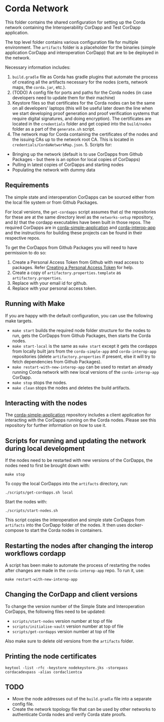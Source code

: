<!--
 Copyright IBM Corp. All Rights Reserved.

 SPDX-License-Identifier: CC-BY-4.0
 -->
# Corda Network

This folder contains the shared configuration for setting up the Corda network
containing the Interoperability CorDapp and Test CorDapp application.

The top level folder contains various configuration file for multiple
environment. The `artifacts` folder is a placeholder for the binaries (simple
application CorDapp and interoperation CorDapp) that are to be deployed in the
network.

Necessary information includes:

1. `build.gradle` file as Corda has gradle plugins that automate the process of
   creating all the artifacts necessary for the nodes (certs, network maps, the
   `corda.jar`, etc.).
2. (TODO) A config file for ports and paths for the Corda nodes (in case
   developers need to update them for their machine)
3. Keystore files so that certificates for the Corda nodes can be the
   same on all developers' laptops (this will be useful later down the line when
   we start developing proof generation and proof verification systems that
   require digital signatures, and doing encryption). The certificates are
   located in the `credentials` folder and get copied into the `build/nodes`
   folder as a part of the `generate.sh` script.
4. The network map for Corda containing the certificates of the nodes and the
   issuing CAs up to the network root CA. This is located in
   `credentials/CordaNetworkMap.json`. 5. Scripts for:

-   Bringing up the network (default is to use CorDapps from Github Packages - but
    there is an option for local copies of CorDapps)
-   Pulling in latest copies of CorDapps and starting nodes
-   Populating the network with dummy data

## Requirements

The simple state and interoperation CorDapps can be sourced either from the
local file system or from Github Packages.

For local versions, the `get-cordapps` script assumes that _a)_ the repositories
for these are at the same directory level as the `networks-setup` repository,
and _b)_ that the cordapp executables have been built in those repos. The
required CorDapps are in
[corda-simple-application](../../../samples/corda/corda-simple-application) and
[corda-interop-app](../../../core/network/corda-interop-app)
and the instructions for building these projects can be found in their
respective repos.

To get the CorDapps from Github Packages you will need to have permission to do so:

1) Create a Personal Access Token from Github with read access to packages. Refer [Creating a Personal Access Token](https://docs.github.com/en/github/authenticating-to-github/keeping-your-account-and-data-secure/creating-a-personal-access-token) for help.
2) Create a copy of `artifactory.properties.template` as `artifactory.properties`.
3) Replace <GITHUB Email> with your email id for github.
4) Replace <GITHUB Personal Access Token> with your personal access token.

## Running with Make

If you are happy with the default configuration, you can use the following make
targets.

-   `make start` builds the required node folder structure for the nodes to run,
    gets the CorDapps from Github Packages, then starts the Corda nodes.
-   `make start-local` is the same as `make start` except it gets the cordapps
    from locally built jars from the `corda-simple-app` and `corda-interop-app`
    repositories (delete `artifactory.properties` if present, else it will try to fetch dependencies from Github Packages).
-   `make restart-with-new-interop-app` can be used to restart an already running
    Corda network with new local versions of the `corda-interop-app` CorDapp.
-   `make stop` stops the nodes.
-   `make clean` stops the nodes and deletes the build artifacts.

## Interacting with the nodes

The [corda-simple-application](../../../samples/corda/corda-simple-application)
repository includes a client application for interacting with the CorDapps
running on the Corda nodes. Please see this repository for further information
on how to use it.

## Scripts for running and updating the network during local development

If the nodes need to be restarted with new versions of the CorDapps, the nodes
need to first be brought down with:

```
make stop
```

To copy the local CorDapps into the `artifacts` directory, run:

```
./scripts/get-cordapps.sh local
```

Start the nodes with:

```
./scripts/start-nodes.sh
```

This script copies the interoperation and simple state CorDapps
from `artifacts` into the CorDapp folder of the nodes. It then uses
docker-compose to start the Corda nodes in containers.

## Restarting the nodes after changing the interop workflows cordapp

A script has been make to automate the process of restarting the nodes after
changes are made in the `corda-interop-app` repo. To run it, use:

```
make restart-with-new-interop-app
```

## Changing the CorDapp and client versions

To change the version number of the Simple State and Interoperation CorDapps,
the following files need to be updated:

-   `scripts/start-nodes` version number at top of file
-   `scripts/initialise-vault` version number at top of file
-   `scripts/get-cordapps` version number at top of file

Also make sure to delete old versions from the `artifacts` folder.

## Printing the node certificates

```
keytool -list -rfc -keystore nodekeystore.jks -storepass cordacadevpass -alias cordaclientca
```

## TODO

-   Move the node addresses out of the `build.gradle` file into a separate config
    file.
-   Create the network topology file that can be used by other networks to
    authenticate Corda nodes and verify Corda state proofs.
